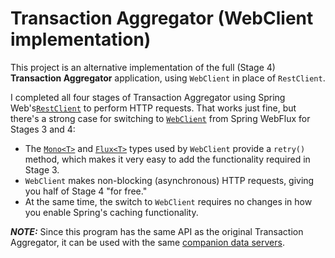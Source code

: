 # Transaction Aggregator (WebClient implementation)

This project is an alternative implementation of the full (Stage 4) **Transaction Aggregator** application, using `WebClient` in place of `RestClient`.

I completed all four stages of Transaction Aggregator using Spring Web's[`RestClient`](https://docs.spring.io/spring-framework/docs/current/javadoc-api/org/springframework/web/client/RestClient.html) to perform HTTP requests. That works just fine, but there's a strong case for switching to [`WebClient`](https://docs.spring.io/spring-framework/docs/current/javadoc-api/org/springframework/web/reactive/function/client/WebClient.html) from Spring WebFlux for Stages 3 and 4:

- The [`Mono<T>`](https://projectreactor.io/docs/core/release/api/reactor/core/publisher/Mono.html) and [`Flux<T>`](https://projectreactor.io/docs/core/release/api/reactor/core/publisher/Flux.html) types used by `WebClient` provide a `retry()` method, which makes it very easy to add the functionality required in Stage 3.
- `WebClient` makes non-blocking (asynchronous) HTTP requests, giving you half of Stage 4 "for free."
- At the same time, the switch to `WebClient` requires no changes in how you enable Spring's caching functionality.

***NOTE:*** Since this program has the same API as the original Transaction Aggregator, it can be used with the same [companion data servers](../TransactionAggregatorDataServer).
